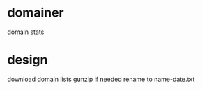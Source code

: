 domainer
========

domain stats

design
======

download domain lists
gunzip if needed
rename to name-date.txt
